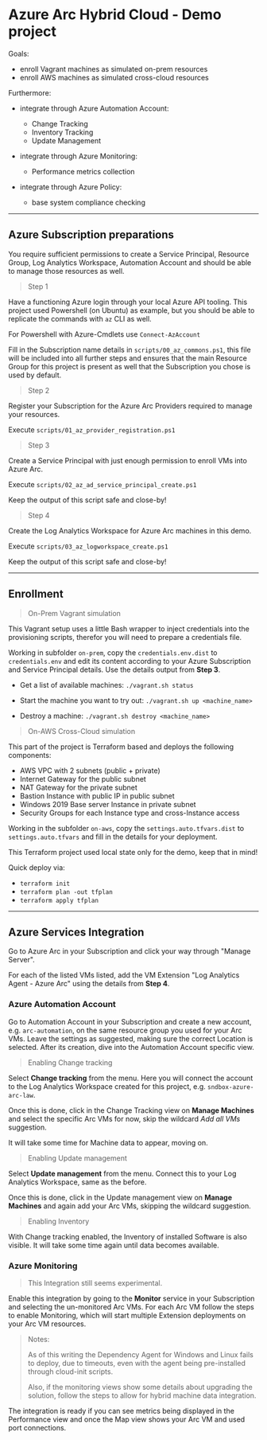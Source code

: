 # Azure Arc Hybrid Cloud - Demo project

Goals:

* enroll Vagrant machines as simulated on-prem resources
* enroll AWS machines as simulated cross-cloud resources

Furthermore:

* integrate through Azure Automation Account:
  - Change Tracking
  - Inventory Tracking
  - Update Management

* integrate through Azure Monitoring:
  - Performance metrics collection

* integrate through Azure Policy:
  - base system compliance checking


---


## Azure Subscription preparations

You require sufficient permissions to create a Service Principal,
Resource Group, Log Analytics Workspace, Automation Account and should be able
to manage those resources as well.

> Step 1

Have a functioning Azure login through your local Azure API tooling.
This project used Powershell (on Ubuntu) as example, but you should be able
to replicate the commands with `az` CLI as well.

For Powershell with Azure-Cmdlets use `Connect-AzAccount`


Fill in the Subscription name details in `scripts/00_az_commons.ps1`, this file
will be included into all further steps and ensures that the main Resource Group
for this project is present as well that the Subscription you chose is used by
default.

> Step 2

Register your Subscription for the Azure Arc Providers required to manage your
resources.

Execute `scripts/01_az_provider_registration.ps1`

> Step 3

Create a Service Principal with just enough permission to enroll VMs into
Azure Arc.

Execute `scripts/02_az_ad_service_principal_create.ps1`

Keep the output of this script safe and close-by!

> Step 4

Create the Log Analytics Workspace for Azure Arc machines in this demo.

Execute `scripts/03_az_logworkspace_create.ps1`

Keep the output of this script safe and close-by!


---


## Enrollment

> On-Prem Vagrant simulation

This Vagrant setup uses a little Bash wrapper to inject credentials into the
provisioning scripts, therefor you will need to prepare a credentials file.

Working in subfolder `on-prem`, copy the `credentials.env.dist`
to `credentials.env` and edit its content according to your Azure Subscription
and Service Principal details. Use the details output from **Step 3**.

* Get a list of available machines: `./vagrant.sh status`

* Start the machine you want to try out: `./vagrant.sh up <machine_name>`

* Destroy a machine: `./vagrant.sh destroy <machine_name>`

> On-AWS Cross-Cloud simulation

This part of the project is Terraform based and deploys the following components:

* AWS VPC with 2 subnets (public + private)
* Internet Gateway for the public subnet
* NAT Gateway for the private subnet
* Bastion Instance with public IP in public subnet
* Windows 2019 Base server Instance in private subnet
* Security Groups for each Instance type and cross-Instance access

Working in the subfolder `on-aws`, copy the `settings.auto.tfvars.dist`
to `settings.auto.tfvars` and fill in the details for your deployment.

This Terraform project used local state only for the demo, keep that in mind!

Quick deploy via:
* `terraform init`
* `terraform plan -out tfplan`
* `terraform apply tfplan`


---


## Azure Services Integration

Go to Azure Arc in your Subscription and click your way through "Manage Server".

For each of the listed VMs listed, add the VM Extension
"Log Analytics Agent - Azure Arc" using the details from **Step 4**.

### Azure Automation Account

Go to Automation Account in your Subscription and create a new account,
e.g. `arc-automation`, on the same resource group you used for your Arc VMs.
Leave the settings as suggested, making sure the correct Location is selected.
After its creation, dive into the Automation Account specific view.

> Enabling Change tracking

Select **Change tracking** from the menu.
Here you will connect the account to the Log Analytics Workspace created for
this project, e.g. `sndbox-azure-arc-law`.

Once this is done, click in the Change Tracking view on **Manage Machines** and
select the specific Arc VMs for now, skip the wildcard *Add all VMs* suggestion.

It will take some time for Machine data to appear, moving on.

> Enabling Update management

Select **Update management** from the menu.
Connect this to your Log Analytics Workspace, same as the before.

Once this is done, click in the Update management view on **Manage Machines** and again add your Arc VMs, skipping the wildcard suggestion.

> Enabling Inventory

With Change tracking enabled, the Inventory of installed Software is also visible. It will take some time again until data becomes available.

### Azure Monitoring

> This Integration still seems experimental.

Enable this integration by going to the **Monitor** service in your
Subscription and selecting the un-monitored Arc VMs.
For each Arc VM follow the steps to enable Monitoring, which will start multiple Extension deployments on your Arc VM resources.

> Notes:
>
> As of this writing the Dependency Agent for Windows and Linux fails to deploy,
> due to timeouts, even with the agent being pre-installed through cloud-init scripts.
>
> Also, if the monitoring views show some details about upgrading the solution,
> follow the steps to allow for hybrid machine data integration.

The integration is ready if you can see metrics being displayed in the Performance view
and once the Map view shows your Arc VM and used port connections.

